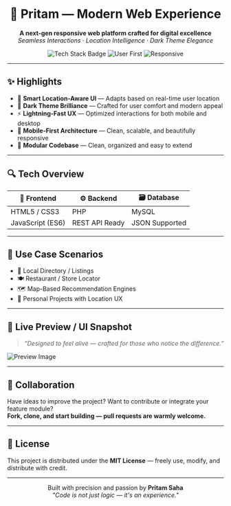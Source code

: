 <h1 align="center">🚀 Pritam — Modern Web Experience</h1>

<p align="center">
  <strong>A next-gen responsive web platform crafted for digital excellence</strong><br>
  <em>Seamless Interactions · Location Intelligence · Dark Theme Elegance</em>
</p>

<p align="center">
  <img src="https://img.shields.io/badge/HTML5-CSS3-JS-PHP-blueviolet?style=for-the-badge" alt="Tech Stack Badge">
  <img src="https://img.shields.io/badge/User-First%20Design-Premium-red?style=for-the-badge" alt="User First">
  <img src="https://img.shields.io/badge/Fully-Responsive-29C7AC?style=for-the-badge" alt="Responsive">
</p>

---

## ✨ Highlights

- 🧠 **Smart Location-Aware UI** — Adapts based on real-time user location
- 🌙 **Dark Theme Brilliance** — Crafted for user comfort and modern appeal
- ⚡ **Lightning-Fast UX** — Optimized interactions for both mobile and desktop
- 📱 **Mobile-First Architecture** — Clean, scalable, and beautifully responsive
- 🔧 **Modular Codebase** — Clean, organized and easy to extend

---

## 🔍 Tech Overview

| 🔧 Frontend       | ⚙️ Backend        | 🗃️ Database   |
|------------------|------------------|---------------|
| HTML5 / CSS3     | PHP              | MySQL         |
| JavaScript (ES6) | REST API Ready   | JSON Supported|

---

## 🎯 Use Case Scenarios

- 🔎 Local Directory / Listings
- 🍽️ Restaurant / Store Locator
- 🗺️ Map-Based Recommendation Engines
- 🖤 Personal Projects with Location UX

---

## 📸 Live Preview / UI Snapshot

> _“Designed to feel alive — crafted for those who notice the difference.”_

![Preview Image](https://via.placeholder.com/900x400.png?text=Add+Your+Project+Screenshot+Here)

---

## 🤝 Collaboration

Have ideas to improve the project? Want to contribute or integrate your feature module?  
**Fork, clone, and start building — pull requests are warmly welcome.**

---

## 📄 License

This project is distributed under the **MIT License** — freely use, modify, and distribute with credit.

---

<p align="center">
  Built with precision and passion by <strong>Pritam Saha</strong><br>
  <em>"Code is not just logic — it's an experience."</em>
</p>
